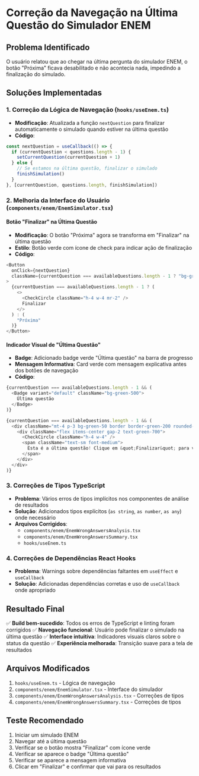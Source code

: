# Correção da Navegação na Última Questão do Simulador ENEM

## Problema Identificado
O usuário relatou que ao chegar na última pergunta do simulador ENEM, o botão "Próxima" ficava desabilitado e não acontecia nada, impedindo a finalização do simulado.

## Soluções Implementadas

### 1. Correção da Lógica de Navegação (`hooks/useEnem.ts`)
- **Modificação**: Atualizada a função `nextQuestion` para finalizar automaticamente o simulado quando estiver na última questão
- **Código**:
```typescript
const nextQuestion = useCallback(() => {
  if (currentQuestion < questions.length - 1) {
    setCurrentQuestion(currentQuestion + 1)
  } else {
    // Se estamos na última questão, finalizar o simulado
    finishSimulation()
  }
}, [currentQuestion, questions.length, finishSimulation])
```

### 2. Melhoria da Interface do Usuário (`components/enem/EnemSimulator.tsx`)

#### Botão "Finalizar" na Última Questão
- **Modificação**: O botão "Próxima" agora se transforma em "Finalizar" na última questão
- **Estilo**: Botão verde com ícone de check para indicar ação de finalização
- **Código**:
```typescript
<Button 
  onClick={nextQuestion}
  className={currentQuestion === availableQuestions.length - 1 ? "bg-green-600 hover:bg-green-700" : ""}
>
  {currentQuestion === availableQuestions.length - 1 ? (
    <>
      <CheckCircle className="h-4 w-4 mr-2" />
      Finalizar
    </>
  ) : (
    "Próxima"
  )}
</Button>
```

#### Indicador Visual de "Última Questão"
- **Badge**: Adicionado badge verde "Última questão" na barra de progresso
- **Mensagem Informativa**: Card verde com mensagem explicativa antes dos botões de navegação
- **Código**:
```typescript
{currentQuestion === availableQuestions.length - 1 && (
  <Badge variant="default" className="bg-green-500">
    Última questão
  </Badge>
)}

{currentQuestion === availableQuestions.length - 1 && (
  <div className="mt-4 p-3 bg-green-50 border border-green-200 rounded-lg">
    <div className="flex items-center gap-2 text-green-700">
      <CheckCircle className="h-4 w-4" />
      <span className="text-sm font-medium">
        Esta é a última questão! Clique em &quot;Finalizar&quot; para ver seus resultados.
      </span>
    </div>
  </div>
)}
```

### 3. Correções de Tipos TypeScript
- **Problema**: Vários erros de tipos implícitos nos componentes de análise de resultados
- **Solução**: Adicionados tipos explícitos (`as string`, `as number`, `as any`) onde necessário
- **Arquivos Corrigidos**:
  - `components/enem/EnemWrongAnswersAnalysis.tsx`
  - `components/enem/EnemWrongAnswersSummary.tsx`
  - `hooks/useEnem.ts`

### 4. Correções de Dependências React Hooks
- **Problema**: Warnings sobre dependências faltantes em `useEffect` e `useCallback`
- **Solução**: Adicionadas dependências corretas e uso de `useCallback` onde apropriado

## Resultado Final
✅ **Build bem-sucedido**: Todos os erros de TypeScript e linting foram corrigidos
✅ **Navegação funcional**: Usuário pode finalizar o simulado na última questão
✅ **Interface intuitiva**: Indicadores visuais claros sobre o status da questão
✅ **Experiência melhorada**: Transição suave para a tela de resultados

## Arquivos Modificados
1. `hooks/useEnem.ts` - Lógica de navegação
2. `components/enem/EnemSimulator.tsx` - Interface do simulador
3. `components/enem/EnemWrongAnswersAnalysis.tsx` - Correções de tipos
4. `components/enem/EnemWrongAnswersSummary.tsx` - Correções de tipos

## Teste Recomendado
1. Iniciar um simulado ENEM
2. Navegar até a última questão
3. Verificar se o botão mostra "Finalizar" com ícone verde
4. Verificar se aparece o badge "Última questão"
5. Verificar se aparece a mensagem informativa
6. Clicar em "Finalizar" e confirmar que vai para os resultados

